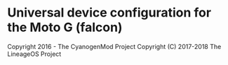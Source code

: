 Universal device configuration for the Moto G (falcon)
===============================

Copyright 2016 - The CyanogenMod Project
Copyright (C) 2017-2018 The LineageOS Project

